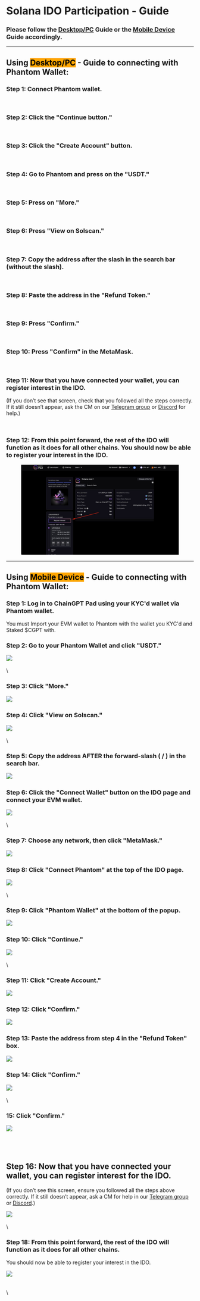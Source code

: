 # Solana IDO Participation - Guide

### **Please follow the** [**Desktop/PC**](solana-ido-participation-guide.md#using-desktop-pc-guide-to-connecting-with-phantom-wallet) **Guide or the** [**Mobile Device**](solana-ido-participation-guide.md#mobile-device-guide-to-connecting-with-phantom-wallet) **Guide accordingly.**



***

## Using <mark style="background-color:orange;">Desktop/PC</mark> -  Guide to connecting with Phantom Wallet:

### Step 1: Connect Phantom wallet.

<div align="left">

<figure><img src="https://lh7-rt.googleusercontent.com/docsz/AD_4nXcdCl_1ZMN9CQD1UaWfCiqLS53lr1SlmIzBaVGkvn4xuIbD42klMX-L0U3Q946k3doKa58YNm7TYGO0_TeBUXPLwF550EYQx3IeI8xntEpeiH169y9JTbc6KeDBy6Un2VzWjk09XGwdbWv67Sw8SrboqaPP?key=pJ11xngXYM0Ts19dj4Ieug" alt=""><figcaption></figcaption></figure>

</div>

### &#x20;Step 2: Click the "Continue button."

<div align="left">

<figure><img src="https://lh7-rt.googleusercontent.com/docsz/AD_4nXfT-rZSy88zvafYcnMlm6V6gtcQ7xVs6tGXzpnUxJWXmCYFxjLZYDc3GP3cRyQ2lViro0SFbm80EpE5LADCzNUaybk1cXXddn-oXnRAKBOHaJI4Gy-XIZey39ohnKRW4CctfcZ3lI0wfq9xEiQbkJoGmhU?key=pJ11xngXYM0Ts19dj4Ieug" alt=""><figcaption></figcaption></figure>

</div>



### Step 3: Click the "Create Account" button.

<div align="left">

<figure><img src="https://lh7-rt.googleusercontent.com/docsz/AD_4nXfsMruwYZ1vR8SGT4kXo0QKsK0fbvgOLFFy29-3JljciA97MsYI7ScAgvA5PEYkmg5GTxlToybiFccrI7ESMrCsfAAoBpm5XuKDnlMkvjFE-1lcbsXTdicpx6sU8-oOaCGCVLtxeBUTo4pkKw89sgmjvYNn?key=pJ11xngXYM0Ts19dj4Ieug" alt=""><figcaption></figcaption></figure>

</div>

### &#x20;Step 4: Go to Phantom and press on the "USDT."

<div align="left">

<figure><img src="https://lh7-rt.googleusercontent.com/docsz/AD_4nXd1YLplQ4bEmkLmNB3YMn4BBz5ufmwdn7AR4Jlj28ApzXAH4cJmyEqUm4P7-1kH-TnVuamVRgluZPQxsqkvAhs_GsPh8D0WBSOt45KDDSnx9NbowzQKKgzRMF4L-Y5BeZzwdtIx7NL9OhmllNnOqzGj3x7F?key=pJ11xngXYM0Ts19dj4Ieug" alt=""><figcaption></figcaption></figure>

</div>



### Step 5: Press on "More."

<div align="left">

<figure><img src="https://lh7-rt.googleusercontent.com/docsz/AD_4nXfa6O2rdA4mjVn9Kz3TJ00Jvnwca2RR5bY3CW95vqxxnLqhzSy1XXNfrBxCH2wG9dxHx9m0a7cdAPrJ--YEjYEGFtoL6AYcuZgZE8dlO_X_v6R6KeV_XDdipusMsm6x-rW8sMA6nsDtEbo0JNKhZzVP4l4?key=pJ11xngXYM0Ts19dj4Ieug" alt=""><figcaption></figcaption></figure>

</div>



### Step 6: Press "View on Solscan."

<div align="left">

<figure><img src="https://lh7-rt.googleusercontent.com/docsz/AD_4nXcoxZo4hv79aO1bZjIQyjDFXbDhIx8-7hJ_FGfBeNW94MWcRC-_RkcejApc0VggEmCMV9BVnbuOlR0-XiA3P6K1OhN0BNK4cjXV_VUn8NDlRiG3xxtmCiUbkK1w4yVJco8f5j5695qIClC8IyzIwDVA8RE-?key=pJ11xngXYM0Ts19dj4Ieug" alt=""><figcaption></figcaption></figure>

</div>



### Step 7: Copy the address after the slash in the search bar (without the slash).

<div align="left">

<figure><img src="https://lh7-rt.googleusercontent.com/docsz/AD_4nXdcCicd1mMNScrRz01LQGAgRdxg3GErBD2Zruzs4ojf5n_opDKKUXEw-QrJ2GI8FYcjDOL2wemruVgR4HnDL6WcciEVi-dHNNnp8yOxLW9dxIyjuVXSkAgafYFz7cOg0yXbxZ4We2dPEFaaT-qqUD6u09iw?key=pJ11xngXYM0Ts19dj4Ieug" alt=""><figcaption></figcaption></figure>

</div>



### Step 8: Paste the address in the "Refund Token."

<div align="left">

<figure><img src="https://lh7-rt.googleusercontent.com/docsz/AD_4nXdUFICyzqK90NwSUeHYeicRbUYJaKGIoO7tW4j7JA-cK3NIvkS1BF4WwVm63Wf-unn0Kw23b2o-BySQeIC-DcjK2tbHPIktZ1woA7CBHosmgzUqZncLNh3rD0GLN5SoqkXQfLcPmhnPoDiZvPeSiHnM9xVH?key=pJ11xngXYM0Ts19dj4Ieug" alt=""><figcaption></figcaption></figure>

</div>



### Step 9: Press "Confirm."

<div align="left">

<figure><img src="https://lh7-rt.googleusercontent.com/docsz/AD_4nXcYr378rkKqruXyq5jSLt0CTBfXIST57TVqVijUAplzWol9Qo0AsRUeKRbJzXl69so5BieGWX4-PoqDLPlFJEfltQb1ksPQsdDJP4kytvQoEyOoNLGrvrjAD1He00I1HwVqnekxWBK3hnmbjxrmgQGeloKD?key=pJ11xngXYM0Ts19dj4Ieug" alt=""><figcaption></figcaption></figure>

</div>



### Step 10: Press "Confirm" in the MetaMask.

<div align="left">

<figure><img src="https://lh7-rt.googleusercontent.com/docsz/AD_4nXfIl0kN6DqN94o-kvuVNLzivoRHPnzTI1sJOZ73QnqIFCoztcHHRoH3u6IIIKflEOmt8sQd4LRCi4pElcCAiMOZUSacWdGVkHJs6ymsaFgvQRaZX437EaxLjZ3lTs21Mh9n4CgZYVWgL8_DnxRK3Z5Ebe9x?key=pJ11xngXYM0Ts19dj4Ieug" alt=""><figcaption></figcaption></figure>

</div>



### Step 11: Now that you have connected your wallet, you can register interest in the IDO.&#x20;

(If you don’t see that screen, check that you followed all the steps correctly. If it still doesn’t appear, ask the CM on our [Telegram group](https://t.me/chaingpt) or [Discord](https://www.discord.gg/chaingpt) for help.)

<div align="left">

<figure><img src="https://lh7-rt.googleusercontent.com/docsz/AD_4nXd8-Phxn-ueXKYoIhkJqjSxjGceJ2DcyJUn05Uv_qEOrCgK6WD6TVqGrBfzns4PXCYNZmQfP2tsurRjftn1hHd2McyiNtxC_BTf4-_EDCnyspoRHobKeITSaKQy2wwFJ5110-C8Z_XUWk4mcjqYdMvOjNaW?key=pJ11xngXYM0Ts19dj4Ieug" alt=""><figcaption></figcaption></figure>

</div>

### Step 12: From this point forward, the rest of the IDO will function as it does for all other chains. You should now be able to register your interest in the IDO.&#x20;

<div align="left">

<figure><img src="../../.gitbook/assets/telegram-cloud-photo-size-5-6210573335251764677-y.jpg" alt=""><figcaption></figcaption></figure>

</div>



***

## Using <mark style="background-color:orange;">Mobile Device</mark> - Guide to connecting with Phantom Wallet:



### Step 1: Log in to ChainGPT Pad using your KYC'd wallet via Phantom wallet.

You must Import your EVM wallet to Phantom with the wallet you KYC'd and Staked $CGPT with.

### Step 2: Go to your Phantom Wallet and click "USDT."

![](https://lh7-rt.googleusercontent.com/docsz/AD\_4nXdivbGut4JfDETb3glXoLq-pQTtNKGgaoA-pD90y6Tr\_1XnLyJuphQSpEzpd51sXVRicjDd-EuZfAowCBZEbi8YiOHM-ZwV6z7MsUhba2Nbxf8eP3ZQ-4Ul\_nY2lnJyGCWsWRPTOpwCfXn0-eSi4PzBVEuA?key=oK10reX-SyZxz0MCnUXWag)

\


### Step 3: Click "More."&#x20;

![](https://lh7-rt.googleusercontent.com/docsz/AD\_4nXfaldGYGpcYP2omeptkVdboxEVGBNiTKOD6qDL6ZDFVW8ufk\_zqMkjEHYCritDMx81q7Z68NTgww5PulK4pvaj781uZZYO\_eMiJKXAxbAvfZhvRIkds9KtTMz-FrUWEp7YQ2mBwx54bXpG6JXAy8pwTg6m9?key=oK10reX-SyZxz0MCnUXWag)



### Step 4: Click "View on Solscan."

![](https://lh7-rt.googleusercontent.com/docsz/AD\_4nXdwti4EvoSxjSyjuoXfDf2AHr7f8kKU8\_O8otJpebPf5d\_D57y1SrpqeF8nTD5EVmNve0w4znx9mRWCPTAXFIcFzRK2eof4HBmIhDRgQW-LYel4Xqes3dhOXc4mf1FuEDwC\_U-DfJQU4yZSoEBpt7QEg64r?key=oK10reX-SyZxz0MCnUXWag)

\


### Step 5: Copy the address AFTER the forward-slash ( / ) in the search bar.&#x20;

![](https://lh7-rt.googleusercontent.com/docsz/AD\_4nXfVMm7\_-Fc7ClhvZxS6tnXVoFrzvxaD7x0z5E5sYG8q\_cxnt22qX5ri36sSCJbDiDLSy5Jg2\_D65Ze5gbEQnW1-uRhhT49Tfdrg0QtLUPD-Q56xwRm0qKme4NwfRXtxP1cvTytoh0s\_MIDp3cYHFgD2eRQu?key=oK10reX-SyZxz0MCnUXWag)



### Step 6: Click the "Connect Wallet" button on the IDO page and connect your EVM wallet.

![](https://lh7-rt.googleusercontent.com/docsz/AD\_4nXevT0Wma5I57MScVcv4jzpPokNU8yGvj-kZi0-QmzoHeIVfqixuSqwpMibhLqLPmkk5bvhPM2xc161wMECX-5tPgqkDNQ6gnj1mlTnT7ZPLigX9yg1dR6\_4f5RvKoKhvX\_ufiemiEt7\_rJ4LjZMsA5aR21o?key=oK10reX-SyZxz0MCnUXWag)

\


### Step 7: Choose any network, then click "MetaMask."

![](https://lh7-rt.googleusercontent.com/docsz/AD\_4nXepK5eg5x6jgzPrFmMUvCX0VxLRyGFjzEhJq4bnM5gtrVfbQCvdAnsuR0Gq\_YdM6rktSRnOmXLFbYrTnkg03karPUrhnI00nuJlhaskPCtQmC98g21ICz8\_NOf2qI-VzCE86Tas1it\_VxEDIRrSpB6bwc1b?key=oK10reX-SyZxz0MCnUXWag)



### Step 8: Click "Connect Phantom" at the top of the IDO page.

![](https://lh7-rt.googleusercontent.com/docsz/AD\_4nXeZ1tZMb\_fEiyoYzpL\_wsnPPZwtHyJHe\_FJS-YWof\_FUK3MWJsh\_LGDjzTIy2SDHCCHnD7\_9IF81sgF7JwxW5Q5Vhake4Y2D-0wyQNQldLYkC7RXkrKcAcJ2CWOLvh-Gidtxsv718DXObI05ZR8kFHx35o?key=oK10reX-SyZxz0MCnUXWag)

\


### Step 9: Click  "Phantom Wallet" at the bottom of the popup.&#x20;

![](https://lh7-rt.googleusercontent.com/docsz/AD\_4nXfAjB2iLOV-HP7gYrxIwglN3gCN33U\_p42MfYUYWnQB4hHYBrpuDSr8LD-3sYkxg84oqn0eQkWJ3Lok3LD0mFD35vugjrst8kJ3J9W-jRh5kO060SrWPUmLG6OCRVc26x4bpgW1yOV-6IS\_xKhSiNuo7ALQ?key=oK10reX-SyZxz0MCnUXWag)



### Step 10: Click "Continue."

![](https://lh7-rt.googleusercontent.com/docsz/AD\_4nXdCwBUgNofyV8alzItLi\_SeF7f-BQ5n-7SziUDUJmYSf4PcJ51G8GpX3PXD4prUi02DOPG43lriGs33fHcd7BZNXXURQrFA1vrVncWTccmrMQ-m0Eg7z5\_nJXF4zU92Yx-maH1tE4nkLpJfVtGPQzY-HwvO?key=oK10reX-SyZxz0MCnUXWag)

\


### Step 11: Click "Create Account."

![](https://lh7-rt.googleusercontent.com/docsz/AD\_4nXft6-ZmPDo3C7P9F30xuvL-3f6dzj6YWKZqOiWOztBeLPTjvhJLvC0NyuQpncWR8Hm2arpfAk9PnZHzdkhlosW1AuE5ukxuxsCoEueR6hrr2q17sAlA9seCV7MaY8wxhQU6YzyEe3QTgmDx1PvusPQVtkc?key=oK10reX-SyZxz0MCnUXWag)



### Step 12: Click "Confirm."

![](https://lh7-rt.googleusercontent.com/docsz/AD\_4nXcwQ-UQ\_9NhMrmLIPEKufs5eZ3RFssARH-3rO7LKCONBoWTdlMwADeoK\_NNq7uLGY222xkvlHuqBHv6VcWIF6U-fJvabH9MkhWUYB-dx\_3OWtLRNKOBwAmSlA-7CB5kyz3IFhap2YaFu1pt31WYg5oWLLcp?key=oK10reX-SyZxz0MCnUXWag)



### Step 13: Paste the address from step 4 in the "Refund Token" box.

![](https://lh7-rt.googleusercontent.com/docsz/AD\_4nXfWhG3fTAWC1C-e3UKhh9T5lkKCiv3avrhCogQ6btrWnHvsQk-DPCeUQ--WVtIWIZrrEiOn\_3wIeYzKrzPIbN29B38Y5nPgpdSPHKCyRQk9FRrE6PwWhUPsF9mValbbZthDLur845GQ9blky8SF1Wds9BA?key=oK10reX-SyZxz0MCnUXWag)



### Step 14: Click "Confirm."

![](https://lh7-rt.googleusercontent.com/docsz/AD\_4nXdKm-8sAxI1vlC\_5TvjZ5HuOAju5wBi9UTsKBiIDhJWiTWcviL8d05G\_FDV1okioXjbkTNIwS5z1msRnFXqkc482egIXRiSO02s7oMLJVzrNUJGcqqHfRs5uvOxXcy437j\_gJbiidhAbByBfhUs-NUefhH0?key=oK10reX-SyZxz0MCnUXWag)

\


### 15: Click "Confirm."

![](https://lh7-rt.googleusercontent.com/docsz/AD\_4nXdxS8N0Lu-TIdHbsWJWw4Msi0hdiovgeqe1AamLoR1xMsQQv9ZoAE7DOJvZHelv2n-cz5xPQiTwEfIvvCuTLp7m2TYV4gKmI3Wq6rekZkebI4w181GJO8hKCDAju-FOUZw2bdOHXbB85YjASsD5QVw4GP4?key=oK10reX-SyZxz0MCnUXWag)

\
\
Step 16: Now that you have connected your wallet, you can register interest for the IDO.&#x20;
----------------------------------------------------------------------------------------------

(If you don’t see this screen, ensure you followed all the steps above correctly. If it still doesn’t appear, ask a CM for help in our [Telegram group](https://t.me/chaingpt) or [Discord](https://www.discord.gg/chaingpt).)

![](https://lh7-rt.googleusercontent.com/docsz/AD\_4nXci7hOvlyWyw8lL7O2i7UA0UUNobaWm7-bashUUEyHlhKv37pvVlxLszvDx4H3dFI3MCroyjHNHDIVM7MNjp0YvaCUxaa9UZk58WxBpwe0MPEwZmlAzftqGwzRa1OmnbBXfGt5A7VCBhYaUr9QVDPJ1glvD?key=oK10reX-SyZxz0MCnUXWag)

\


### Step 18: From this point forward, the rest of the IDO will function as it does for all other chains.&#x20;

You should now be able to register your interest in the IDO.&#x20;

![](https://lh7-rt.googleusercontent.com/docsz/AD\_4nXeOY0cXgrhEtQCj8GMDOEjP-cqX8VQv1PElRHyUpQvGVuVu0whf27NG7sFche5enCBf6WHACzVEOmPHwHK257cXxxc-FgjVuzvBsBWTz-Wfkf5c7XaFuusQyYcG-tAH35T0g65uvxRyXQUrDx-RIp9jHe9Q?key=oK10reX-SyZxz0MCnUXWag)

\
\
